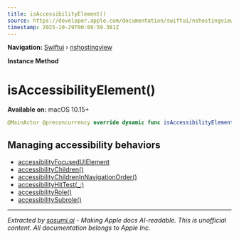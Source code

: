 ```yaml
---
title: isAccessibilityElement()
source: https://developer.apple.com/documentation/swiftui/nshostingview/isaccessibilityelement()
timestamp: 2025-10-29T00:09:59.381Z
---
```


**Navigation:** [Swiftui](/documentation/swiftui) › [nshostingview](/documentation/swiftui/nshostingview)

**Instance Method**

# isAccessibilityElement()

**Available on:** macOS 10.15+

```swift
@MainActor @preconcurrency override dynamic func isAccessibilityElement() -> Bool
```

## Managing accessibility behaviors

- [accessibilityFocusedUIElement](/documentation/swiftui/nshostingview/accessibilityfocuseduielement)
- [accessibilityChildren()](/documentation/swiftui/nshostingview/accessibilitychildren())
- [accessibilityChildrenInNavigationOrder()](/documentation/swiftui/nshostingview/accessibilitychildreninnavigationorder())
- [accessibilityHitTest(_:)](/documentation/swiftui/nshostingview/accessibilityhittest(_:))
- [accessibilityRole()](/documentation/swiftui/nshostingview/accessibilityrole())
- [accessibilitySubrole()](/documentation/swiftui/nshostingview/accessibilitysubrole())

---

*Extracted by [sosumi.ai](https://sosumi.ai) - Making Apple docs AI-readable.*
*This is unofficial content. All documentation belongs to Apple Inc.*
